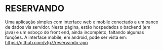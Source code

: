 # RESERVANDO

Uma aplicação simples com interface web e mobile conectado a um banco de dados via servidor. Nesta página, estão hospedados o backend (em java) e um esboço do front end, ainda incompleto, faltando algumas funções. A interface mobile, em android, pode ser vista em: https://github.com/vfg7/reservando-app


